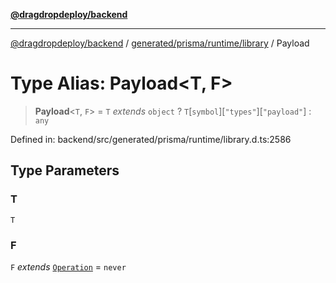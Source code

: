 [**@dragdropdeploy/backend**](../../../../../README.md)

***

[@dragdropdeploy/backend](../../../../../README.md) / [generated/prisma/runtime/library](../README.md) / Payload

# Type Alias: Payload\<T, F\>

> **Payload**\<`T`, `F`\> = `T` *extends* `object` ? `T`\[`symbol`\]\[`"types"`\]\[`"payload"`\] : `any`

Defined in: backend/src/generated/prisma/runtime/library.d.ts:2586

## Type Parameters

### T

`T`

### F

`F` *extends* [`Operation`](Operation.md) = `never`
